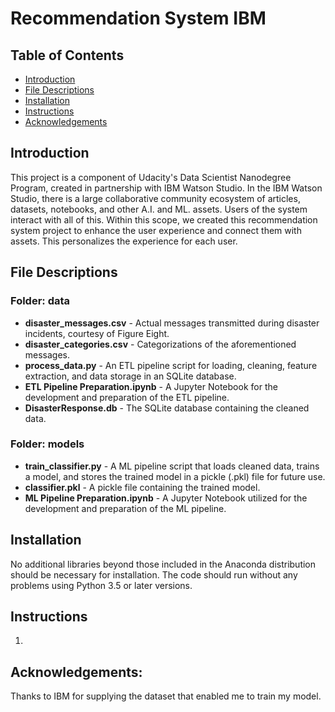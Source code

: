 # Recommendation System IBM 
## Table of Contents
- [Introduction]()
- [File Descriptions]()
- [Installation]()
- [Instructions]()
- [Acknowledgements]()

## Introduction
This project is a component of Udacity's Data Scientist Nanodegree Program, created in partnership with IBM Watson Studio. In the IBM Watson Studio, there is a large collaborative community ecosystem of articles, datasets, notebooks, and other A.I. and ML. assets. Users of the system interact with all of this. Within this scope, we created this recommendation system project to enhance the user experience and connect them with assets. This personalizes the experience for each user.

## File Descriptions

### Folder: data
- **disaster_messages.csv** - Actual messages transmitted during disaster incidents, courtesy of Figure Eight.<br/>
- **disaster_categories.csv** - Categorizations of the aforementioned messages.<br/>
- **process_data.py** - An ETL pipeline script for loading, cleaning, feature extraction, and data storage in an SQLite database.<br/>
- **ETL Pipeline Preparation.ipynb** - A Jupyter Notebook for the development and preparation of the ETL pipeline.<br/>
- **DisasterResponse.db** - The SQLite database containing the cleaned data.

### Folder: models
- **train_classifier.py** - A ML pipeline script that loads cleaned data, trains a model, and stores the trained model in a pickle (.pkl) file for future use.<br/>
- **classifier.pkl** - A pickle file containing the trained model.<br/>
- **ML Pipeline Preparation.ipynb** - A Jupyter Notebook utilized for the development and preparation of the ML pipeline.

## Installation
No additional libraries beyond those included in the Anaconda distribution should be necessary for installation. The code should run without any problems using Python 3.5 or later versions.

## Instructions
1. 

## Acknowledgements:
Thanks to IBM for supplying the dataset that enabled me to train my model.

